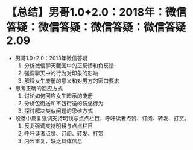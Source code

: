 # 【总结】男哥1.0+2.0：2018年：微信答疑：微信答疑：微信答疑：微信答疑2.09

-   男哥1.0+2.0：2018年微信答疑
    1.  分析微信聊天截图中的正反馈和负反馈
    2.  强调聊天中的行为对印象的影响
    3.  解释女生废册的意义和对男方的窗口要求
-   思考正确的回应方式
    1.  讨论如何回应女生暗示的废册
    2.  分析包街送和不包街送的装逼行为
    3.  探讨解决类似问题的思维方式
-   段落中反复强调支持明镜与点点栏目，呼吁读者点赞、订阅、转发、打赏。
    1.  反复强调支持明镜与点点栏目
    2.  呼吁读者点赞、订阅、转发、打赏
    3.  内容重复，缺乏具体信息